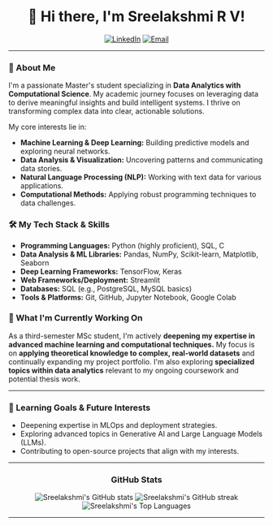 <div align="center">
  <h1>👋 Hi there, I'm Sreelakshmi R V!</h1>
  
  <p>
    <a href="https://linkedin.com/in/[YourLinkedInUsername]"><img src="https://img.shields.io/badge/-LinkedIn-0077B5?style=for-the-badge&logo=linkedin&logoColor=white" alt="LinkedIn"></a>
    <a href="mailto:[YourEmailAddress]"><img src="https://img.shields.io/badge/-Email-D14836?style=for-the-badge&logo=gmail&logoColor=white" alt="Email"></a>
    </p>
</div>

---

### 🚀 About Me

I'm a passionate Master's student specializing in **Data Analytics with Computational Science**. My academic journey focuses on leveraging data to derive meaningful insights and build intelligent systems. I thrive on transforming complex data into clear, actionable solutions.

My core interests lie in:
* **Machine Learning & Deep Learning:** Building predictive models and exploring neural networks.
* **Data Analysis & Visualization:** Uncovering patterns and communicating data stories.
* **Natural Language Processing (NLP):** Working with text data for various applications.
* **Computational Methods:** Applying robust programming techniques to data challenges.

### 🛠️ My Tech Stack & Skills

* **Programming Languages:** Python (highly proficient), SQL, C
* **Data Analysis & ML Libraries:** Pandas, NumPy, Scikit-learn, Matplotlib, Seaborn
* **Deep Learning Frameworks:** TensorFlow, Keras
* **Web Frameworks/Deployment:** Streamlit
* **Databases:** SQL (e.g., PostgreSQL, MySQL basics)
* **Tools & Platforms:** Git, GitHub, Jupyter Notebook, Google Colab

### 🌱 What I'm Currently Working On

As a third-semester MSc student, I'm actively **deepening my expertise in advanced machine learning and computational techniques.** My focus is on **applying theoretical knowledge to complex, real-world datasets** and continually expanding my project portfolio. I'm also exploring **specialized topics within data analytics** relevant to my ongoing coursework and potential thesis work.

---

### 🎯 Learning Goals & Future Interests
* Deepening expertise in MLOps and deployment strategies.
* Exploring advanced topics in Generative AI and Large Language Models (LLMs).
* Contributing to open-source projects that align with my interests.

---

<div align="center">
  <h3>GitHub Stats</h3>
  <img src="https://github-readme-stats.vercel.app/api?username=Sreelakshmi-rv&show_icons=true&theme=buefy&hide_border=true&count_private=true" alt="Sreelakshmi's GitHub stats" />
  <img src="https://github-readme-streak-stats.herokuapp.com/?user=Sreelakshmi-rv&theme=buefy&hide_border=true" alt="Sreelakshmi's GitHub streak" />
  <img src="https://github-readme-stats.vercel.app/api/top-langs/?username=Sreelakshmi-rv&layout=compact&langs_count=5&theme=buefy&hide_border=true" alt="Sreelakshmi's Top Languages" />
</div>

---

